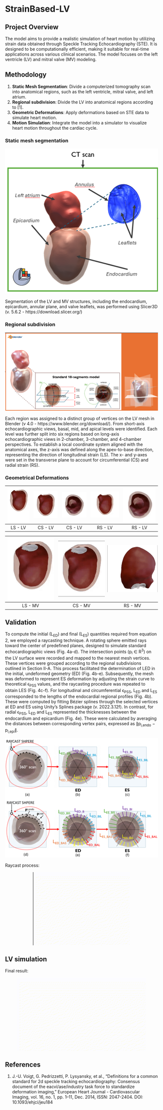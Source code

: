 # StrainBased-LV

## Project Overview

The model aims to provide a realistic simulation of heart motion by utilizing strain data obtained through Speckle Tracking Echocardiography (STE). It is designed to be computationally efficient, making it suitable for real-time applications across various clinical scenarios. The model focuses on the left ventricle (LV) and mitral valve (MV) modeling.

## Methodology

1. **Static Mesh Segmentation**: Divide a computerized tomography scan into anatomical regions, such as the left ventricle, mitral valve, and left atrium.
2. **Regional subdivision**: Divide the LV into anatomical regions according to [1].
3. **Geometric Deformations**: Apply deformations based on STE data to simulate heart motion.
4. **Motion Simulation**: Integrate the model into a simulator to visualize heart motion throughout the cardiac cycle.

### Static mesh segmentation
<p align="center">
  <img src="images/segment_slicer.png" alt="segment">
</p>
Segmentation of the LV and MV structures, including the endocardium, epicardium, annular plane, and valve leaflets, was performed using Slicer3D (v. 5.6.2 - https://download.slicer.org/)

### Regional subdivision
<p align="center">
  <img src="images/geomSub.png" alt="geom">
</p>
Each region was assigned to a distinct group of vertices on the LV mesh in Blender (v 4.0 - https://www.blender.org/download/). From short-axis echocardiographic views, basal, mid, and apical levels were identified. Each level was further split into six regions based on long-axis echocardiographic views in 2-chamber, 3-chamber, and 4-chamber perspectives. 
To establish a local coordinate system aligned with the anatomical axes, the z-axis was defined along the apex-to-base direction, representing the direction of longitudinal strain (LS). The x- and y-axes were set in the transverse plane to account for circumferential (CS) and radial strain (RS).

### Geometrical Deformations
| ![LS_LV](images/LS_LV.gif) | ![CS_LV1](images/CS_LV1.gif) | ![CS_LV2](images/CS_LV2.gif) | ![RS_LV1](images/RS_LV1.gif) | ![RS_LV2](images/RS_LV2.gif) |
|:--------------------------------------------:|:--------------------------------------------:|:--------------------------------------------:|:--------------------------------------------:|:--------------------------------------------:|
| LS - LV                             | CS - LV                             | CS - LV                            | RS - LV                             | RS - LV                            |

| <img src="images/LS_MV.gif" alt="LS_MV" width="200"/> | <img src="images/CS_MV.gif" alt="CS_MV" width="200"/> | <img src="images/Leaf_MV.gif" alt="Leaf_MV" width="200" style="transform: rotate(90deg);"/> |
|:--------------------------------------------:|:--------------------------------------------:|:--------------------------------------------:|
| LS - MV                    | CS - MV                      | RS - MV                      |


## Validation
To compute the initial (L<sub>ED</sub>) and final (L<sub>ES</sub>) quantities required from equation 2, we employed a raycasting technique. A rotating sphere emitted rays toward the center of predefined planes, designed to simulate standard echocardiographic views (Fig. 4a-d). The intersection points (p<sub>i</sub> ∈ R<sup>3</sup>) on the LV surface were recorded and mapped to the nearest mesh vertices. These vertices were grouped according to the regional subdivisions outlined in Section II-A. This process facilitated the determination of LED in the initial, undeformed geometry (ED) (Fig. 4b-e). Subsequently, the mesh was deformed to represent ES deformation by adjusting the strain curve to theoretical ϵ<sub>PSS</sub> values, and the raycasting procedure was repeated to obtain LES (Fig. 4c-f). For longitudinal and circumferential ϵ<sub>PSS</sub>, L<sub>ED</sub> and L<sub>ES</sub> corresponded to the lengths of the endocardial regional profiles (Fig. 4b). These were computed by fitting Bézier splines through the selected vertices at ED and ES using Unity’s Splines package (v. 2022.3.12f). In contrast, for radial ϵ<sub>PSS</sub>, L<sub>ED</sub> and L<sub>ES</sub> represented the thicknesses between the endocardium and epicardium (Fig. 4e). These were calculated by averaging the distances between corresponding vertex pairs, expressed as ∥p<sub>i,endo</sub> − p<sub>i,epi</sub>∥.
<p align="center">
  <img src="images/valid.png" alt="Raycast for deformation detection">
</p>
Raycast process:
<p align="center">
  <img src="images/validation.gif" alt="ray">
</p>

## LV simulation
Final result:
<p align="center">
  <img src="images/LVdyn.gif" alt="lvF">
</p>

## References
1. J.-U. Voigt, G. Pedrizzetti, P. Lysyansky, et al., “Definitions for a common standard for 2d speckle tracking echocardiography: Consensus document of the eacvi/ase/industry task force to standardize deformation imaging,” European Heart Journal - Cardiovascular Imaging, vol. 16, no. 1, pp. 1–11, Dec. 2014, ISSN: 2047-2404. DOI: 10.1093/ehjci/jeu184

